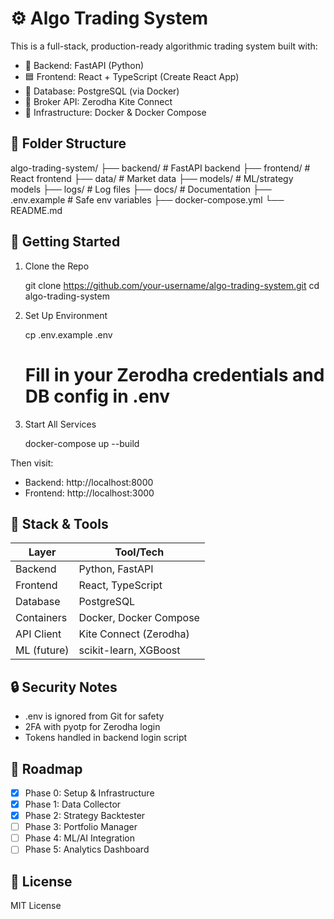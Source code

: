 # ⚙️ Algo Trading System

This is a full-stack, production-ready algorithmic trading system built with:

- 🐍 Backend: FastAPI (Python)
- 🟦 Frontend: React + TypeScript (Create React App)
- 🐘 Database: PostgreSQL (via Docker)
- 📡 Broker API: Zerodha Kite Connect
- 🐳 Infrastructure: Docker & Docker Compose

## 📁 Folder Structure

algo-trading-system/
├── backend/       # FastAPI backend
├── frontend/      # React frontend
├── data/          # Market data
├── models/        # ML/strategy models
├── logs/          # Log files
├── docs/          # Documentation
├── .env.example   # Safe env variables
├── docker-compose.yml
└── README.md

## 🚀 Getting Started

1. Clone the Repo

   git clone https://github.com/your-username/algo-trading-system.git
   cd algo-trading-system

2. Set Up Environment

   cp .env.example .env
   # Fill in your Zerodha credentials and DB config in .env

3. Start All Services

   docker-compose up --build

Then visit:
- Backend: http://localhost:8000
- Frontend: http://localhost:3000

## 🧪 Stack & Tools

Layer        | Tool/Tech
-------------|------------------------
Backend      | Python, FastAPI
Frontend     | React, TypeScript
Database     | PostgreSQL
Containers   | Docker, Docker Compose
API Client   | Kite Connect (Zerodha)
ML (future)  | scikit-learn, XGBoost

## 🔒 Security Notes

- .env is ignored from Git for safety
- 2FA with pyotp for Zerodha login
- Tokens handled in backend login script

## 📌 Roadmap

- [x] Phase 0: Setup & Infrastructure
- [x] Phase 1: Data Collector
- [x] Phase 2: Strategy Backtester
- [ ] Phase 3: Portfolio Manager
- [ ] Phase 4: ML/AI Integration
- [ ] Phase 5: Analytics Dashboard

## 📄 License

MIT License
